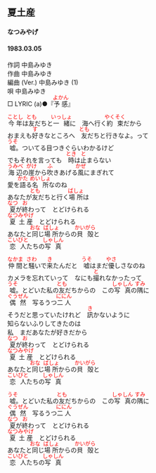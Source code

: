 <style type="text/css">
	ruby{
	    ruby-position: over;
	}
	ruby > rt{font-size: 12px;color:red;}
	p{font:16px;font-size: '楷体'}
</style>
## 夏土産
#### なつみやげ
#### 1983.03.05


作詞      中島みゆき  
作曲      中島みゆき  
編曲 (Ver.)  中島みゆき (1)  
唄      中島みゆき  
□ LYRIC (a)●『<ruby><rb>予感</rb><rp>(</rp><rt>よかん</rt><rp>)</rp></ruby>』　　


<ruby><rb>今年</rb><rp>(</rp><rt>ことし</rt><rp>)</rp></ruby>は<ruby><rb>友</rb><rp>(</rp><rt>とも</rt><rp>)</rp></ruby>だちと<ruby><rb>一緒</rb><rp>(</rp><rt>いっしょ</rt><rp>)</rp></ruby>に　海へ行く<ruby><rb>約束</rb><rp>(</rp><rt>やくそく</rt><rp>)</rp></ruby>だから  
おまえも<ruby><rb>好</rb><rp>(</rp><rt>す</rt><rp>)</rp></ruby>きなところへ　<ruby><rb>友</rb><rp>(</rp><rt>とも</rt><rp>)</rp></ruby>だちと行きなよ。って  
<ruby><rb>嘘</rb><rp>(</rp><rt>うそ</rt><rp>)</rp></ruby>。ついてる目つきぐらいわかるけど  
でもそれを言っても　<ruby><rb>時</rb><rp>(</rp><rt>とき</rt><rp>)</rp></ruby>は<ruby><rb>止</rb><rp>(</rp><rt>と</rt><rp>)</rp></ruby>まらない  
<ruby><rb>海辺</rb><rp>(</rp><rt>うみべ</rt><rp>)</rp></ruby>の<ruby><rb>崖</rb><rp>(</rp><rt>がけ</rt><rp>)</rp></ruby>から<ruby><rb>吹</rb><rp>(</rp><rt>ふ</rt><rp>)</rp></ruby>きあげる<ruby><rb>風</rb><rp>(</rp><rt>かぜ</rt><rp>)</rp></ruby>にまぎれて  
愛を<ruby><rb>語</rb><rp>(</rp><rt>かた</rt><rp>)</rp></ruby>る<ruby><rb>名所</rb><rp>(</rp><rt>めいしょ</rt><rp>)</rp></ruby>なのね  
あなたが<ruby><rb>友</rb><rp>(</rp><rt>とも</rt><rp>)</rp></ruby>だちと行く<ruby><rb>場所</rb><rp>(</rp><rt>ばしょ</rt><rp>)</rp></ruby>は  
<ruby><rb>夏</rb><rp>(</rp><rt>なつ</rt><rp>)</rp></ruby>が<ruby><rb>終</rb><rp>(</rp><rt>お</rt><rp>)</rp></ruby>わって　とどけられる  
<ruby><rb>夏</rb><rp>(</rp><rt>なつ</rt><rp>)</rp></ruby><ruby><rb>土産</rb><rp>(</rp><rt>みやげ</rt><rp>)</rp></ruby>　とどけられる  
あなたと<ruby><rb>同</rb><rp>(</rp><rt>おな</rt><rp>)</rp></ruby>じ<ruby><rb>場所</rb><rp>(</rp><rt>ばしょ</rt><rp>)</rp></ruby>からの<ruby><rb>貝殻</rb><rp>(</rp><rt>かいがら</rt><rp>)</rp></ruby>と  
<ruby><rb>恋人</rb><rp>(</rp><rt>こいびと</rt><rp>)</rp></ruby>たちの<ruby><rb>写真</rb><rp>(</rp><rt>しゃしん</rt><rp>)</rp></ruby>  
  
<ruby><rb>仲間</rb><rp>(</rp><rt>なかま</rt><rp>)</rp></ruby>と<ruby><rb>騒</rb><rp>(</rp><rt>さわ</rt><rp>)</rp></ruby>いで<ruby><rb>来</rb><rp>(</rp><rt>き</rt><rp>)</rp></ruby>たんだと　<ruby><rb>嘘</rb><rp>(</rp><rt>うそ</rt><rp>)</rp></ruby>はまだ<ruby><rb>優</rb><rp>(</rp><rt>やさ</rt><rp>)</rp></ruby>しさなのね  
カメラを忘れていって　なにも<ruby><rb>撮</rb><rp>(</rp><rt>と</rt><rp>)</rp></ruby>れなかったって  
<ruby><rb>嘘</rb><rp>(</rp><rt>うそ</rt><rp>)</rp></ruby>。とどいた私の<ruby><rb>友</rb><rp>(</rp><rt>とも</rt><rp>)</rp></ruby>だちからの　この<ruby><rb>写真</rb><rp>(</rp><rt>しゃしん</rt><rp>)</rp></ruby>の<ruby><rb>隅</rb><rp>(</rp><rt>すみ</rt><rp>)</rp></ruby>に  
<ruby><rb>偶然</rb><rp>(</rp><rt>ぐうぜん</rt><rp>)</rp></ruby>　写る</rb><rp>(</rp><rt>うつ</rt><rp>)</rp></ruby><ruby><rb>二人</rb><rp>(</rp><rt>ににん</rt><rp>)</rp></ruby>  
そうだと思っていたけれど　<ruby><rb>訊</rb><rp>(</rp><rt>き</rt><rp>)</rp></ruby>かないように  
知らないふりしてきたのは  
私　まだあなたが好きだから  
<ruby><rb>夏</rb><rp>(</rp><rt>なつ</rt><rp>)</rp></ruby>が<ruby><rb>終</rb><rp>(</rp><rt>お</rt><rp>)</rp></ruby>わって　とどけられる  
<ruby><rb>夏</rb><rp>(</rp><rt>なつ</rt><rp>)</rp></ruby><ruby><rb>土産</rb><rp>(</rp><rt>みやげ</rt><rp>)</rp></ruby>　とどけられる  
あなたと<ruby><rb>同</rb><rp>(</rp><rt>おな</rt><rp>)</rp></ruby>じ<ruby><rb>場所</rb><rp>(</rp><rt>ばしょ</rt><rp>)</rp></ruby>からの<ruby><rb>貝殻</rb><rp>(</rp><rt>かいがら</rt><rp>)</rp></ruby>と  
<ruby><rb>恋人</rb><rp>(</rp><rt>こいびと</rt><rp>)</rp></ruby>たちの<ruby><rb>写真</rb><rp>(</rp><rt>しゃしん</rt><rp>)</rp></ruby>  
  
<ruby><rb>嘘</rb><rp>(</rp><rt>うそ</rt><rp>)</rp></ruby>。とどいた私の<ruby><rb>友</rb><rp>(</rp><rt>とも</rt><rp>)</rp></ruby>だちからの　この<ruby><rb>写真</rb><rp>(</rp><rt>しゃしん</rt><rp>)</rp></ruby>の<ruby><rb>隅</rb><rp>(</rp><rt>すみ</rt><rp>)</rp></ruby>に  
<ruby><rb>偶然</rb><rp>(</rp><rt>ぐうぜん</rt><rp>)</rp></ruby>　写る</rb><rp>(</rp><rt>うつ</rt><rp>)</rp></ruby><ruby><rb>二人</rb><rp>(</rp><rt>ににん</rt><rp>)</rp></ruby>  
<ruby><rb>夏</rb><rp>(</rp><rt>なつ</rt><rp>)</rp></ruby>が<ruby><rb>終</rb><rp>(</rp><rt>お</rt><rp>)</rp></ruby>わって　とどけられる  
<ruby><rb>夏</rb><rp>(</rp><rt>なつ</rt><rp>)</rp></ruby><ruby><rb>土産</rb><rp>(</rp><rt>みやげ</rt><rp>)</rp></ruby>　とどけられる  
あなたと<ruby><rb>同</rb><rp>(</rp><rt>おな</rt><rp>)</rp></ruby>じ<ruby><rb>場所</rb><rp>(</rp><rt>ばしょ</rt><rp>)</rp></ruby>からの<ruby><rb>貝殻</rb><rp>(</rp><rt>かいがら</rt><rp>)</rp></ruby>と  
<ruby><rb>恋人</rb><rp>(</rp><rt>こいびと</rt><rp>)</rp></ruby>たちの<ruby><rb>写真</rb><rp>(</rp><rt>しゃしん</rt><rp>)</rp></ruby>  